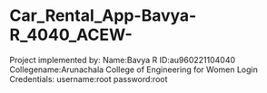 # Car_Rental_App-Bavya-R_4040_ACEW-
Project implemented by:
Name:Bavya R
ID:au960221104040
Collegename:Arunachala College of Engineering for Women
Login Credentials:
username:root
password:root
